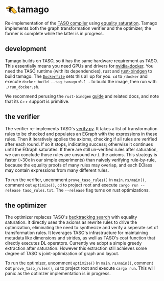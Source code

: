 # tamago <img src="img/eggsushi.png" alt="egg sushi" height="40" align="left"/>
Re-implementation of the [TASO compiler](https://github.com/jiazhihao/TASO) 
using [equality saturation](https://mwillsey.com/papers/egg/). Tamago implements
both the graph transformation verifier and the optimizer; the former is complete while
the latter is in progress. 

## development
Tamago builds on TASO, so it has the same hardware requirement as TASO. This essentially
means you need GPUs and drivers for [nvidia-docker](https://github.com/NVIDIA/nvidia-docker/). 
You need the TASO runtime (with its dependencies), rust and 
[rust-bindgen](https://github.com/rust-lang/rust-bindgen) to build tamago. The 
[`Dockerfile`](docker/Dockerfile) sets this all up for you. `cd` to `/docker` and 
execute `docker build --tag tamago:0.1 .` to build the image, then run with `./run_docker.sh`. 

We recommend perusing the
`rust-bindgen` [guide](https://rust-lang.github.io/rust-bindgen/) and related 
docs, and note that its c++ support is primitive. 

## the verifier
The verifier re-implements TASO's [verify.py](https://github.com/jiazhihao/TASO/blob/master/verify/verify.py). 
It takes a list of 
transformation rules to be checked and populates an EGraph with the expressions in
these rules. Then it iteratively applies the axioms, checking if all rules are verified
after each round. If so it stops, indicating success; otherwise it continues until the 
EGraph saturates. If there are still un-verified rules after saturation, we can 
conclude those rules are unsound w.r.t. the axioms. This strategy is faster (~30x in
our simple experiments) than naively
verifying rule-by-rule, because the equality proofs of many rules may overlap, and each
EClass may contain expressions from many different rules. 

To run the verifier, uncomment `prove_taso_rules()` in `main.rs/main()`, comment out
`optimize()`, `cd` to project root and execute `cargo run --release taso_rules.txt`.
The `--release` flag turns on rust optimizations.

## the optimizer
The optimizer replaces TASO's [backtracking search](https://cs.stanford.edu/~padon/taso-sosp19.pdf)
with equality saturation. It directly 
uses the axioms as rewrite rules to drive the optimization, eliminating the need to
synthesize and verify a seperate set of transformation rules. It leverages TASO's
infrastructure for maintaining metadata like dimensions and strides, as well as TASO's cost
function that directly executes DL operators. Currently we adopt a simple greedy extraction
after saturation. However this extraction still achieves some degree of TASO's joint-optimization
of graph and layout. 

To run the optimizer, uncomment `optimize()` in `main.rs/main()`, comment out
`prove_taso_rules()`, `cd` to project root and execute `cargo run`. This will panic as the
optimzer implementation is in progress. 
